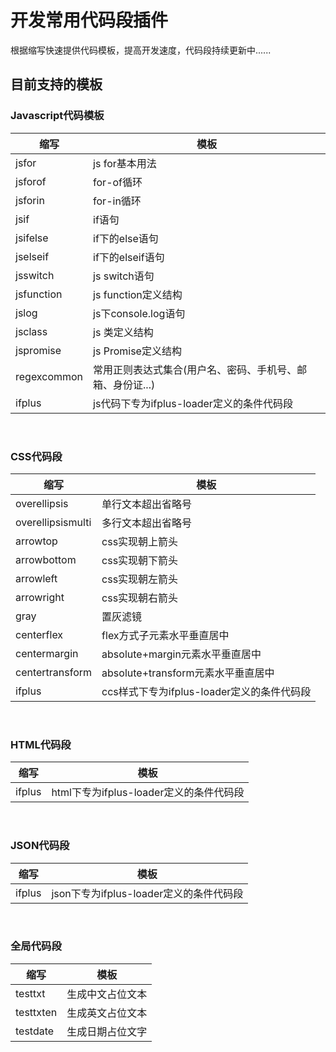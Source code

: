 # 开发常用代码段插件

根据缩写快速提供代码模板，提高开发速度，代码段持续更新中......

## 目前支持的模板

### Javascript代码模板

|  缩写  |  模板  
|  ----  |  ----  
|  jsfor  |  js for基本用法
|  jsforof  |  for-of循环
|  jsforin  |  for-in循环
|  jsif  |  if语句
|  jsifelse  |  if下的else语句
|  jselseif  |  if下的elseif语句
|  jsswitch  |  js switch语句
|  jsfunction  |  js function定义结构
|  jslog  |  js下console.log语句
|  jsclass  |  js 类定义结构
|  jspromise  |  js Promise定义结构
|  regexcommon  |  常用正则表达式集合(用户名、密码、手机号、邮箱、身份证...)
|  ifplus  |  js代码下专为ifplus-loader定义的条件代码段
<br />

### CSS代码段

|  缩写  |  模板  
|  ----  |  ----  
|  overellipsis  |  单行文本超出省略号
|  overellipsismulti  |  多行文本超出省略号
|  arrowtop  |  css实现朝上箭头
|  arrowbottom  |  css实现朝下箭头
|  arrowleft  |  css实现朝左箭头
|  arrowright  |  css实现朝右箭头
|  gray  |  置灰滤镜
|  centerflex  |  flex方式子元素水平垂直居中
|  centermargin  |  absolute+margin元素水平垂直居中
|  centertransform  |  absolute+transform元素水平垂直居中
|  ifplus  |  ccs样式下专为ifplus-loader定义的条件代码段
<br />

### HTML代码段

|  缩写  |  模板  
|  ----  |  ----  
|  ifplus  |  html下专为ifplus-loader定义的条件代码段
<br />

### JSON代码段

|  缩写  |  模板  
|  ----  |  ----  
|  ifplus  |  json下专为ifplus-loader定义的条件代码段
<br />

### 全局代码段

|  缩写  |  模板  
|  ----  |  ----  
|  testtxt  |  生成中文占位文本
|  testtxten  |  生成英文占位文本
|  testdate  |  生成日期占位文字

